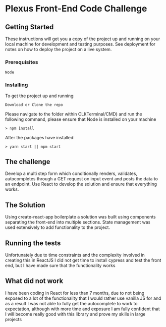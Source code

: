# Plexus Front-End Code Challenge

## Getting Started

These instructions will get you a copy of the project up and running on your local machine for development and testing purposes. See deployment for notes on how to deploy the project on a live system.

### Prerequisites

```
Node 
```

### Installing

To get the project up and running 
```
Download or Clone the repo
```
Please navigate to the folder within CLI(Terminal/CMD) and run the following command, please ensure that Node is installed on your machine 
```
> npm install
```
After the packages have installed
```
> yarn start || npm start
```

## The challenge
Develop a multi step form which conditionally renders, validates, autocompletes through a GET request on input event and posts the data to an endpoint. Use React to develop the solution and ensure that everything works.

## The Solution
Using create-react-app boilerplate a solution was built using components separating the front-end into multiple sections. State management was used extensively to add functionality to the project. 

## Running the tests

Unfortunately due to time constraints and the complexity involved in creating this in ReactJS I did not get time to install cypress and test the front end, but I have made sure that the functionality works 

## What did not work

I have been coding in React for less than 7 months, due to not being exposed to a lot of the functionality that I would rather use vanilla JS for and as a result I was not able to fully get the autocomplete to work to expectation, although with more time and exposure I am fully confident that I will become really good with this library and prove my skills in large projects
